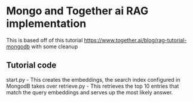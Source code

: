 # Mongo and Together ai RAG implementation

This is based off of this tutorial https://www.together.ai/blog/rag-tutorial-mongodb  with some cleanup

## Tutorial code

start.py - This creates the embeddings, the search index configured in MongodB takes over
retrieve.py - This retrieves the top 10 entries that match the query embeddings and serves up the most likely answer.

